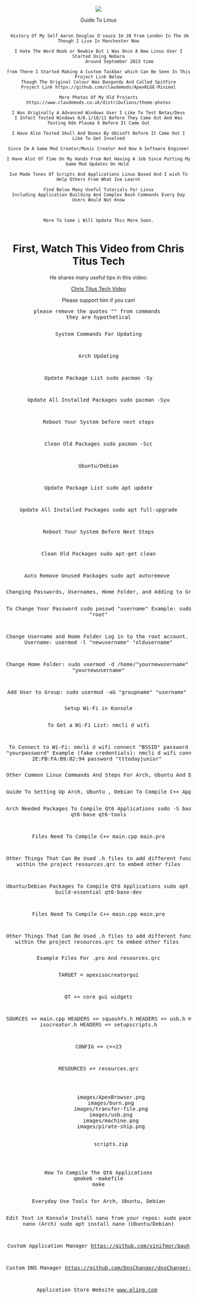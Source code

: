 <p align="center">
<img src="https://i.postimg.cc/7LwstxCz/me.webp">	



<div align="center">
Guide To Linux

  
```

 History Of My Self Aaron Douglas D'souza Im 28 From London In The Uk Though I Live In Manchester Now

I Hate The Word Noob or Newbie But i Was Once A New Linux User I Started Using Nobara
                 Around September 2023 time 

from There I Started Making A Custom Taskbar which Can Be Seen In This Project Link Below
Though The Original Colour Was Bungundy And Called SpitFire
Project Link https://github.com/claudemods/ApexKLGE-Minimal

More Photos Of My Old Projects https://www.claudemods.co.uk/distributions/theme-photos

I Was Originally A Advanced Windows User I Like To Test Betas/Devs
I Infact Tested Windows 8/8.1/10/11 Before They Came Out And Was Testing Kde Plasma 6 Before It Came Out

I Have Also Tested Skull And Bones By Ubisoft Before It Came Out I Like To Get Involved

Since Im A Game Mod Creator/Music Creator And Now A Software Engineer

I Have Alot Of Time On My Hands From Not Having A Job Since Putting My Game Mod Updates On Hold 

Ive Made Tones Of Scripts And Applications Linux Based And I wish To Help Others From What Ive Learnt

Find Below Many Useful Tutorials For Linux
Including Application Building And Complex Bash Commands Every Day Users Would Not Know



More To Come i Will Update This More Soon.
  
```

<div align="center">

  <h1>First, Watch This Video from Chris Titus Tech</h1>
  <p>He shares many useful tips in this video:</p>
  <a href="https://youtu.be/u0CIrKkBung?si=X7u6aIUhP7jTYLAA">Chris Titus Tech Video</a>
  <p>Please support him if you can!</p>

</div>

<div align="center">
  <pre>
please remove the quotes "" from commands 
they are hypothetical

System Commands For Updating

Arch Updating

Update Package List
  sudo pacman -Sy

Update All Installed Packages
sudo pacman -Syu

Reboot Your System before next steps

Clean Old Packages
sudo pacman -Scc

Ubuntu/Debian

Update Package List
sudo apt update

Update All Installed Packages
sudo apt full-upgrade

Reboot Your System Before Next Steps

Clean Old Packages
sudo apt-get clean

Auto Remove Unused Packages
sudo apt autoremove
  </pre>
</div>

<div align="center">
  <pre>
Changing Passwords, Usernames, Home Folder, and Adding to Group

To Change Your Password
sudo passwd "username"
Example: sudo passwd "root"

Change Username and Home Folder
Log in to the root account.
Change Username:
usermod -l "newusername" "oldusername"

Change Home Folder:
sudo usermod -d /home/"yournewusername" -m "yournewusername"

Add User to Group:
sudo usermod -aG "groupname" "username"
  </pre>
</div>

<div align="center">
  <pre>
Setup Wi-Fi in Konsole

To Get a Wi-Fi List:
nmcli d wifi

To Connect to Wi-Fi:
nmcli d wifi connect "BSSID" password "yourpassword"
Example (fake credentials):
nmcli d wifi connect 2E:FB:FA:B9:82:94 password "tttodayjunior"
  </pre>
</div>

<div align="center">
  <pre>
Other Common Linux Commands And Steps For Arch, Ubuntu And Debian
  </pre>
</div>

<div align="center">
  <pre>
Guide To Setting Up Arch, Ubuntu , Debian To Compile C++ Applications

Arch Needed Packages To Compile Qt6 Applications
sudo -S base-devel qt6-base qt6-tools

Files Need To Compile C++
main.cpp main.pro

Other Things That Can Be Used
.h files to add different functions within the project 
resources.qrc to embed other files

Ubuntu/Debian Packages To Compile Qt6 Applications
sudo apt install build-essential qt6-base-dev

Files Need To Compile C++
main.cpp main.pro

Other Things That Can Be Used
.h files to add different functions within the project 
resources.qrc to embed other files
  </pre>
</div>

<div align="center">
  <pre>
Example Files For .pro And resources.qrc


TARGET = apexisocreatorgui


QT += core gui widgets

SOURCES += main.cpp
HEADERS += squashfs.h
HEADERS += usb.h
HEADERS += isocreator.h
HEADERS += setupscripts.h


CONFIG += c++23

RESOURCES += resources.qrc


<RCC>
    <qresource prefix="/">
        <file>images/ApexBrowser.png</file>
        <file>images/burn.png</file>
        <file>images/transfer-file.png</file>
        <file>images/usb.png</file>
        <file>images/machine.png</file>
        <file>images/pirate-ship.png</file>
    </qresource>
    <qresource prefix="/config">
        <file>scripts.zip</file>
    </qresource>
</RCC>
  </pre>
  
</div>

<div align="center">
  <pre>
How To Compile The Qt6 Applications
qmake6 -makefile
make
  </pre>
</div>

<div align="center">
  <pre>
Everyday Use Tools for Arch, Ubuntu, Debian

Edit Text in Konsole
Install nano from your repos:
sudo pacman -S nano (Arch)
sudo apt install nano (Ubuntu/Debian)

Custom Application Manager
https://github.com/vinifmor/bauh

Custom DNS Manager
https://github.com/DnsChanger/dnsChanger-desktop

Application Store Website
www.pling.com
  </pre>
</div>
